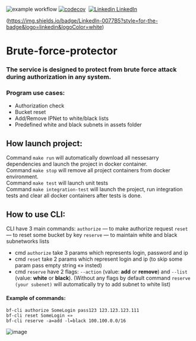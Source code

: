 ![example workflow](https://github.com/AlexeyInc/Brute-force-protector/actions/workflows/go-ci.yml/badge.svg)
[![codecov](https://codecov.io/gh/AlexeyInc/Brute-force-protector/branch/main/graph/badge.svg?token=38P1KBTAQM)](https://codecov.io/gh/AlexeyInc/Brute-force-protector)
&nbsp;[![Linkedin](https://i.stack.imgur.com/gVE0j.png) LinkedIn](https://www.linkedin.com/)
&nbsp;

(https://img.shields.io/badge/LinkedIn-0077B5?style=for-the-badge&logo=linkedin&logoColor=white)

# Brute-force-protector
### The service is designed to protect from brute force attack during authorization in any system. 

### Program use cases: 
- Authorization check
- Bucket reset
- Add/Remove IPNet to white/black lists
- Predefined white and black subnets in assets folder

## How launch project: 

Command `make run` will automatically download all nessesarry dependencies and launch the project in docker container. <br />
Command `make stop` will remove all project containers from docker environment. <br />
Command `make test` will launch unit tests <br />
Command `make integration-test` will launch the project, run integration tests and clear all docker containers after tests is done. <br />

## How to use CLI:

CLI have 3 main commands: 
`authorize` — to make authorize request
`reset` — to reset some bucket by key
`reserve` — to maintain white and black subnetworks lists

- cmd `authorize` take 3 params which represents login, password and ip <br />
- cmd `reset` take 2 params which represent login and ip (to skip some param pass empty string «» insted) <br />
- cmd `reserve` have 2 flags: `--action` (value: **add** or **remove**) and `--list` (value: **white** or **black**). 
(Without any flags by default command `reserve (your subenet)` will automatically try to add subnet to white list)

#### Example of commands: 
	bf-cli authorize SomeLogin pass123 123.123.123.111
	bf-cli reset SomeLogin «»
	bf-cli reserve -a=add -l=black 100.100.0.0/16
	
![image](https://user-images.githubusercontent.com/29926552/167132910-b10e8cde-dd14-4c12-851e-66420cd2ec28.png)

